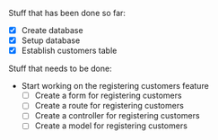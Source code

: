Stuff that has been done so far:

- [x] Create database
- [x] Setup database
- [x] Establish customers table

Stuff that needs to be done:

- Start working on the registering customers feature
  - [ ] Create a form for registering customers
  - [ ] Create a route for registering customers
  - [ ] Create a controller for registering customers
  - [ ] Create a model for registering customers
